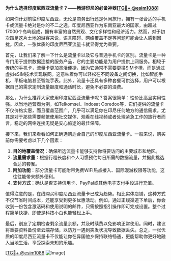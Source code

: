 **为什么选择印度尼西亚流量卡？——畅游印尼的必备神器[[TG💪+ @esim1088](https://t.me/s/esim1088)]**

如果你计划前往印度尼西亚，无论是商务出行还是休闲旅行，拥有一张合适的手机卡或流量卡绝对是你的不二之选。印度尼西亚作为东南亚最大的国家，由超过17000个岛屿组成，拥有丰富的自然景观、文化多样性和经济活力。然而，对于初次踏足这片土地的游客来说，语言障碍、网络覆盖不足等问题可能会让人感到困扰。因此，一张优质的印度尼西亚流量卡就显得尤为重要。

首先，让我们来了解一下什么是流量卡以及它与普通手机卡的区别。流量卡是一种专门用于提供数据连接的服务产品，它的主要功能是为用户提供上网服务。相较于传统的手机卡，流量卡更加灵活便捷，因为它通常不需要更换SIM卡槽，而是通过虚拟eSIM技术实现联网。这意味着你可以轻松在不同设备之间切换，比如智能手机、平板电脑甚至智能手表。此外，流量卡还具有多种套餐可供选择，用户可以根据自己的需求定制流量额度和通话时长，避免不必要的浪费。

那么，为什么推荐大家使用印度尼西亚流量卡呢？答案很简单：性价比高且实用性强。以当地运营商为例，如Telkomsel、Indosat Ooredoo等，它们提供的流量卡不仅价格实惠，而且覆盖范围广，几乎可以满足你在印尼任何地方的通信需求。尤其是对于那些需要频繁使用社交媒体、观看在线视频或者处理紧急工作的旅行者而言，稳定的网络连接无疑是安心旅途的最佳保障。

接下来，我们来看看如何正确选购适合自己的印度尼西亚流量卡。一般来说，购买前你需要考虑以下几个因素：

1. **目的地覆盖情况**：确保所选流量卡能够支持你将要访问的主要城市和地区。
2. **流量需求量**：根据行程长度和个人习惯预估每日所需的数据流量，并据此挑选合适的套餐。
3. **附加功能**：部分流量卡可能附带免费WiFi热点接入、国际漫游权限等功能，这往往能带来额外便利。
4. **支付方式**：确认是否支持信用卡、PayPal或其他电子支付手段进行充值。

值得注意的是，在线购买印度尼西亚流量卡已成为趋势。相比实体店铺，这种方式不仅节省时间成本，还能享受到更多优惠活动。例如，通过正规渠道下单后，你会收到一份包含激活码和使用说明的邮件，只需按照指引操作即可完成设置。整个过程简单快捷，即使是科技小白也能轻松上手。

最后，别忘了定期检查剩余流量余额，并及时续费以免影响正常使用。同时，建议将重要资料备份至云端存储，以防万一遇到突发状况导致数据丢失。总之，一张优质的印度尼西亚流量卡不仅能让你在异国他乡保持联络畅通，更能帮助你更好地融入当地生活，享受探索未知的乐趣。

[[TG💪+ @esim1088](https://t.me/s/esim1088) ![Image](https://i.postimg.cc/4NQfJmqS/Snipaste-2025-05-13-00-14-12.png)]